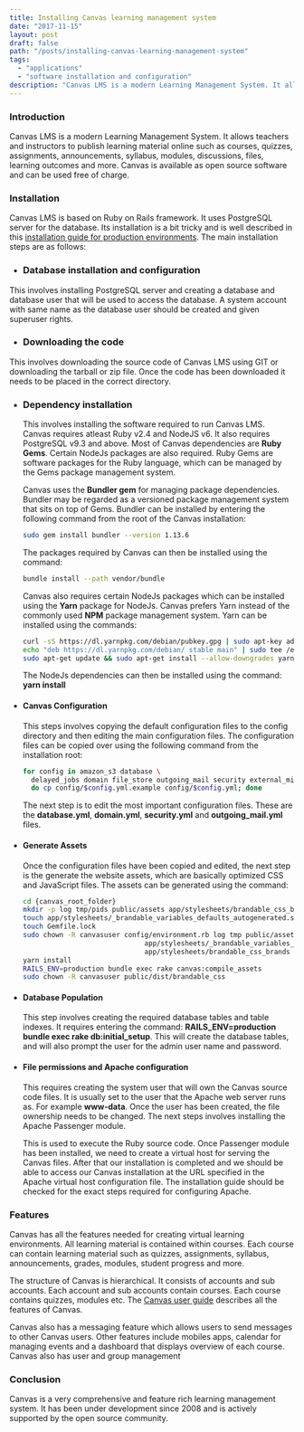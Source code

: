 ```yaml
---
title: Installing Canvas learning management system
date: "2017-11-15"
layout: post
draft: false
path: "/posts/installing-canvas-learning-management-system"
tags:
  - "applications"
  - "software installation and configuration"
description: "Canvas LMS is a modern Learning Management System. It allows teachers and instructors to publish learning material online such as courses, quizzes, assignments, announcements, syllabus, modules, discussions, files, learning outcomes and more. Canvas is available as open source software and can be used free of charge."
---
```


### Introduction
Canvas LMS is a modern Learning Management System. It allows teachers and instructors to publish learning material online such as courses, quizzes, assignments, announcements, syllabus, modules, discussions, files, learning outcomes and more. Canvas is available as open source software and can be used free of charge.

### Installation
Canvas LMS is based on Ruby on Rails framework. It uses PostgreSQL server for the database. Its installation is a bit tricky and is well described in this [installation guide for production environments](https://github.com/instructure/canvas-lms/wiki/Production-Start). The main installation steps are as follows:


* ### Database installation and configuration
This involves installing PostgreSQL server and creating a database and database user that will be used to access the database. A system account with same name as the database user should be created and given superuser rights.
* ### Downloading the code
This involves downloading the source code of Canvas LMS using GIT or downloading the tarball or zip file. Once the code has been downloaded it needs to be placed in the correct directory.
* ### Dependency installation
  This involves installing the software required to run Canvas LMS. Canvas requires atleast Ruby v2.4 and NodeJS v6. It also requires PostgreSQL v9.3 and above. Most of Canvas dependencies are **Ruby Gems**. Certain NodeJs packages are also required. Ruby Gems are software packages for the Ruby language, which can be managed by the Gems package management system.

  Canvas uses the **Bundler gem** for managing package dependencies. Bundler may be regarded as a versioned package management system that sits on top of Gems. Bundler can be installed by entering the following command from the root of the Canvas installation:

  ```bash
  sudo gem install bundler --version 1.13.6
  ```

  The packages required by Canvas can then be installed using the command:

  ```bash
  bundle install --path vendor/bundle
  ```

  Canvas also requires certain NodeJs packages which can be installed using the **Yarn** package for NodeJs. Canvas prefers Yarn instead of the commonly used **NPM** package management system. Yarn can be installed using the commands:

  ```bash
  curl -sS https://dl.yarnpkg.com/debian/pubkey.gpg | sudo apt-key add -
  echo "deb https://dl.yarnpkg.com/debian/ stable main" | sudo tee /etc/apt/sources.list.d/yarn.list
  sudo apt-get update && sudo apt-get install --allow-downgrades yarn=0.27.5-1
  ```

  The NodeJs dependencies can then be installed using the command: **yarn install**

* #### Canvas Configuration
  This steps involves copying the default configuration files to the config directory and then editing the main configuration files. The configuration files can be copied over using the following command from the installation root:

  ```bash
  for config in amazon_s3 database \
    delayed_jobs domain file_store outgoing_mail security external_migration; \
    do cp config/$config.yml.example config/$config.yml; done
  ```

  The next step is to edit the most important configuration files. These are the **database.yml**, **domain.yml**, **security.yml** and **outgoing_mail.yml** files.

* #### Generate Assets
  Once the configuration files have been copied and edited, the next step is the generate the website assets, which are basically optimized CSS and JavaScript files. The assets can be generated using the command:

  ```bash
  cd {canvas_root_folder}
  mkdir -p log tmp/pids public/assets app/stylesheets/brandable_css_brands
  touch app/stylesheets/_brandable_variables_defaults_autogenerated.scss
  touch Gemfile.lock
  sudo chown -R canvasuser config/environment.rb log tmp public/assets \
                                app/stylesheets/_brandable_variables_defaults_autogenerated.scss \
                                app/stylesheets/brandable_css_brands Gemfile.lock config.ru
  yarn install
  RAILS_ENV=production bundle exec rake canvas:compile_assets
  sudo chown -R canvasuser public/dist/brandable_css
  ```

* #### Database Population
  This step involves creating the required database tables and table indexes. It requires entering the command: **RAILS_ENV=production bundle exec rake db:initial_setup**. This will create the database tables, and will also prompt the user for the admin user name and password.

* #### File permissions and Apache configuration
  This requires creating the system user that will own the Canvas source code files. It is usually set to the user that the Apache web server runs as. For example **www-data**. Once the user has been created, the file ownership needs to be changed. The next steps involves installing the Apache Passenger module.

  This is used to execute the Ruby source code. Once Passenger module has been installed, we need to create a virtual host for serving the Canvas files. After that our installation is completed and we should be able to access our Canvas installation at the URL specified in the Apache virtual host configuration file. The installation guide should be checked for the exact steps required for configuring Apache.


### Features
  Canvas has all the features needed for creating virtual learning environments. All learning material is contained within courses. Each course can contain learning material such as quizzes, assignments, syllabus, announcements, grades, modules, student progress and more.

  The structure of Canvas is hierarchical. It consists of accounts and sub accounts. Each account and sub accounts contain courses. Each course contains quizzes, modules etc. The [Canvas user guide](https://community.canvaslms.com/community/answers/guides) describes all the features of Canvas.

  Canvas also has a messaging feature which allows users to send messages to other Canvas users. Other features include mobiles apps, calendar for managing events and a dashboard that displays overview of each course. Canvas also has user and group management

### Conclusion
Canvas is a very comprehensive and feature rich learning management system. It has been under development since 2008 and is actively supported by the open source community.
